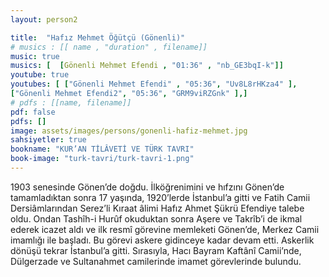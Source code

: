 ```yaml
---
layout: person2

title:  "Hafız Mehmet Öğütçü (Gönenli)"
# musics : [[ name , "duration" , filename]]
music: true
musics: [  [Gönenli Mehmet Efendi , "01:36" , "nb_GE3bqI-k"]]
youtube: true
youtubes: [ ["Gönenli Mehmet Efendi" , "05:36", "Uv8L8rHKza4" ],
["Gönenli Mehmet Efendi2", "05:36", "GRM9viRZGnk" ],]
# pdfs : [[name, filename]]
pdf: false
pdfs: []
image: assets/images/persons/gonenli-hafiz-mehmet.jpg
sahsiyetler: true
bookname: "KUR’AN TİLÂVETİ VE TÜRK TAVRI"
book-image: "turk-tavri/turk-tavri-1.png"
---
```


1903 senesinde Gönen’de doğdu. İlköğrenimini ve hıfzını Gönen’de tamamladıktan sonra 17 yaşında, 1920’lerde İstanbul’a gitti ve Fatih Camii Dersiâmlarından Serez’li Kıraat âlimi Hafız Ahmet Şükrü Efendiye talebe oldu. Ondan Tashîh-i Hurûf okuduktan sonra Aşere ve Takrîb’i de ikmal ederek icazet aldı ve ilk resmî görevine memleketi Gönen’de, Merkez Camii imamlığı ile başladı. 
Bu görevi askere gidinceye kadar devam etti. Askerlik dönüşü tekrar İstanbul’a gitti. Sırasıyla, Hacı Bayram Kaftânî Camii’nde, Dülgerzade ve Sultanahmet camilerinde imamet görevlerinde bulundu. 
